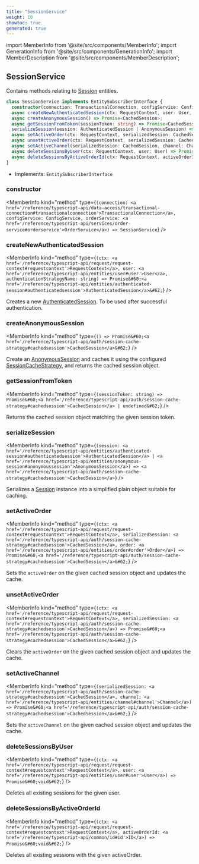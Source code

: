```yaml
---
title: "SessionService"
weight: 10
showtoc: true
generated: true
---
```

<!-- This file was generated from the Vendure source. Do not modify. Instead, re-run the "docs:build" script -->
import MemberInfo from '@site/src/components/MemberInfo';
import GenerationInfo from '@site/src/components/GenerationInfo';
import MemberDescription from '@site/src/components/MemberDescription';


## SessionService

<GenerationInfo sourceFile="packages/core/src/service/services/session.service.ts" sourceLine="28" packageName="@vendure/core" />

Contains methods relating to <a href='/reference/typescript-api/entities/session#session'>Session</a> entities.

```ts title="Signature"
class SessionService implements EntitySubscriberInterface {
  constructor(connection: TransactionalConnection, configService: ConfigService, orderService: OrderService)
  async createNewAuthenticatedSession(ctx: RequestContext, user: User, authenticationStrategyName: string) => Promise<AuthenticatedSession>;
  async createAnonymousSession() => Promise<CachedSession>;
  async getSessionFromToken(sessionToken: string) => Promise<CachedSession | undefined>;
  serializeSession(session: AuthenticatedSession | AnonymousSession) => CachedSession;
  async setActiveOrder(ctx: RequestContext, serializedSession: CachedSession, order: Order) => Promise<CachedSession>;
  async unsetActiveOrder(ctx: RequestContext, serializedSession: CachedSession) => Promise<CachedSession>;
  async setActiveChannel(serializedSession: CachedSession, channel: Channel) => Promise<CachedSession>;
  async deleteSessionsByUser(ctx: RequestContext, user: User) => Promise<void>;
  async deleteSessionsByActiveOrderId(ctx: RequestContext, activeOrderId: ID) => Promise<void>;
}
```
* Implements: <code>EntitySubscriberInterface</code>



<div className="members-wrapper">

### constructor

<MemberInfo kind="method" type={`(connection: <a href='/reference/typescript-api/data-access/transactional-connection#transactionalconnection'>TransactionalConnection</a>, configService: ConfigService, orderService: <a href='/reference/typescript-api/services/order-service#orderservice'>OrderService</a>) => SessionService`}   />


### createNewAuthenticatedSession

<MemberInfo kind="method" type={`(ctx: <a href='/reference/typescript-api/request/request-context#requestcontext'>RequestContext</a>, user: <a href='/reference/typescript-api/entities/user#user'>User</a>, authenticationStrategyName: string) => Promise&#60;<a href='/reference/typescript-api/entities/authenticated-session#authenticatedsession'>AuthenticatedSession</a>&#62;`}   />

Creates a new <a href='/reference/typescript-api/entities/authenticated-session#authenticatedsession'>AuthenticatedSession</a>. To be used after successful authentication.
### createAnonymousSession

<MemberInfo kind="method" type={`() => Promise&#60;<a href='/reference/typescript-api/auth/session-cache-strategy#cachedsession'>CachedSession</a>&#62;`}   />

Create an <a href='/reference/typescript-api/entities/anonymous-session#anonymoussession'>AnonymousSession</a> and caches it using the configured <a href='/reference/typescript-api/auth/session-cache-strategy#sessioncachestrategy'>SessionCacheStrategy</a>,
and returns the cached session object.
### getSessionFromToken

<MemberInfo kind="method" type={`(sessionToken: string) => Promise&#60;<a href='/reference/typescript-api/auth/session-cache-strategy#cachedsession'>CachedSession</a> | undefined&#62;`}   />

Returns the cached session object matching the given session token.
### serializeSession

<MemberInfo kind="method" type={`(session: <a href='/reference/typescript-api/entities/authenticated-session#authenticatedsession'>AuthenticatedSession</a> | <a href='/reference/typescript-api/entities/anonymous-session#anonymoussession'>AnonymousSession</a>) => <a href='/reference/typescript-api/auth/session-cache-strategy#cachedsession'>CachedSession</a>`}   />

Serializes a <a href='/reference/typescript-api/entities/session#session'>Session</a> instance into a simplified plain object suitable for caching.
### setActiveOrder

<MemberInfo kind="method" type={`(ctx: <a href='/reference/typescript-api/request/request-context#requestcontext'>RequestContext</a>, serializedSession: <a href='/reference/typescript-api/auth/session-cache-strategy#cachedsession'>CachedSession</a>, order: <a href='/reference/typescript-api/entities/order#order'>Order</a>) => Promise&#60;<a href='/reference/typescript-api/auth/session-cache-strategy#cachedsession'>CachedSession</a>&#62;`}   />

Sets the `activeOrder` on the given cached session object and updates the cache.
### unsetActiveOrder

<MemberInfo kind="method" type={`(ctx: <a href='/reference/typescript-api/request/request-context#requestcontext'>RequestContext</a>, serializedSession: <a href='/reference/typescript-api/auth/session-cache-strategy#cachedsession'>CachedSession</a>) => Promise&#60;<a href='/reference/typescript-api/auth/session-cache-strategy#cachedsession'>CachedSession</a>&#62;`}   />

Clears the `activeOrder` on the given cached session object and updates the cache.
### setActiveChannel

<MemberInfo kind="method" type={`(serializedSession: <a href='/reference/typescript-api/auth/session-cache-strategy#cachedsession'>CachedSession</a>, channel: <a href='/reference/typescript-api/entities/channel#channel'>Channel</a>) => Promise&#60;<a href='/reference/typescript-api/auth/session-cache-strategy#cachedsession'>CachedSession</a>&#62;`}   />

Sets the `activeChannel` on the given cached session object and updates the cache.
### deleteSessionsByUser

<MemberInfo kind="method" type={`(ctx: <a href='/reference/typescript-api/request/request-context#requestcontext'>RequestContext</a>, user: <a href='/reference/typescript-api/entities/user#user'>User</a>) => Promise&#60;void&#62;`}   />

Deletes all existing sessions for the given user.
### deleteSessionsByActiveOrderId

<MemberInfo kind="method" type={`(ctx: <a href='/reference/typescript-api/request/request-context#requestcontext'>RequestContext</a>, activeOrderId: <a href='/reference/typescript-api/common/id#id'>ID</a>) => Promise&#60;void&#62;`}   />

Deletes all existing sessions with the given activeOrder.


</div>

